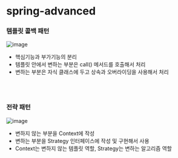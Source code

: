 # spring-advanced


### 템플릿 콜백 패턴

![image](https://user-images.githubusercontent.com/71515740/197515837-65c2fee3-70f2-453b-965e-30033c62711f.png) </br>
- 핵심기능과 부가기능의 분리
- 템플릿 안에서 변하는 부분은 call() 메서드를 호출해서 처리
- 변하는 부분은 자식 클래스에 두고 상속과 오버라이딩을 사용해서 처리


</br></br>


### 전략 패턴

![image](https://user-images.githubusercontent.com/71515740/197516283-43bfec4b-85a7-4299-87a8-8aeb1c37a8c9.png) </br>
- 변하지 않는 부분을 Context에 작성
- 변하는 부분을 Strategy 인터페이스에 작성 및 구현해서 사용
- Context는 변하지 않는 템플릿 역할, Strategy는 변하는 알고리즘 역할
